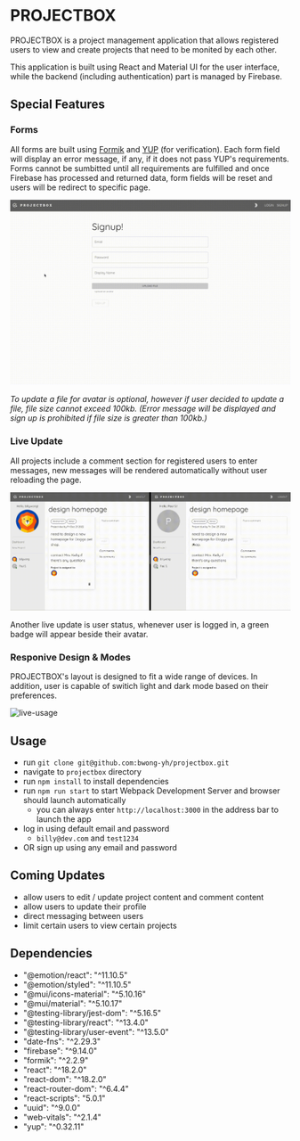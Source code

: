 # PROJECTBOX

PROJECTBOX is a project management application that allows registered users to view and create projects that need to be monited by each other.

This application is built using React and Material UI for the user interface, while the backend (including authentication) part is managed by Firebase.

## Special Features

### Forms

All forms are built using [Formik](https://formik.org/) and [YUP](https://github.com/jquense/yup) (for verification). Each form field will display an error message, if any, if it does not pass YUP's requirements. Forms cannot be sumbitted until all requirements are fulfilled and once Firebase has processed and returned data, form fields will be reset and users will be redirect to specific page.

![live-usage](./docs/signup-recording.gif)

<em>To update a file for avatar is optional, however if user decided to update a file, file size cannot exceed 100kb. (Error message will be displayed and sign up is prohibited if file size is greater than 100kb.)</em>

### Live Update

All projects include a comment section for registered users to enter messages, new messages will be rendered automatically without user reloading the page.

![live-usage](./docs/live-update-recording.gif)

Another live update is user status, whenever user is logged in, a green badge will appear beside their avatar.

### Responive Design & Modes

PROJECTBOX's layout is designed to fit a wide range of devices. In addition, user is capable of switich light and dark mode based on their preferences.

![live-usage](./docs/mobile-and-mode-recording.gif)

## Usage

- run `git clone git@github.com:bwong-yh/projectbox.git`
- navigate to `projectbox` directory
- run `npm install` to install dependencies
- run `npm run start` to start Webpack Development Server and browser should launch automatically
  - you can always enter `http://localhost:3000` in the address bar to launch the app
- log in using default email and password
  - `billy@dev.com` and `test1234`
- OR sign up using any email and password

## Coming Updates

- allow users to edit / update project content and comment content
- allow users to update their profile
- direct messaging between users
- limit certain users to view certain projects

## Dependencies

- "@emotion/react": "^11.10.5"
- "@emotion/styled": "^11.10.5"
- "@mui/icons-material": "^5.10.16"
- "@mui/material": "^5.10.17"
- "@testing-library/jest-dom": "^5.16.5"
- "@testing-library/react": "^13.4.0"
- "@testing-library/user-event": "^13.5.0"
- "date-fns": "^2.29.3"
- "firebase": "^9.14.0"
- "formik": "^2.2.9"
- "react": "^18.2.0"
- "react-dom": "^18.2.0"
- "react-router-dom": "^6.4.4"
- "react-scripts": "5.0.1"
- "uuid": "^9.0.0"
- "web-vitals": "^2.1.4"
- "yup": "^0.32.11"
